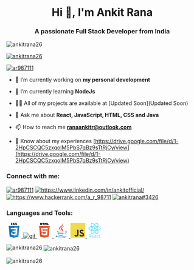 <h1 align="center">Hi 👋, I'm Ankit Rana</h1>
<h3 align="center">A passionate Full Stack Developer from India</h3>

<p align="left"> <img src="https://komarev.com/ghpvc/?username=ankitrana26&label=Profile%20views&color=0e75b6&style=flat" alt="ankitrana26" /> </p>

<p align="left"> <a href="https://github.com/ryo-ma/github-profile-trophy"><img src="https://github-profile-trophy.vercel.app/?username=ankitrana26" alt="ankitrana26" /></a> </p>

<p align="left"> <a href="https://twitter.com/ar987111" target="blank"><img src="https://img.shields.io/twitter/follow/ar987111?logo=twitter&style=for-the-badge" alt="ar987111" /></a> </p>

- 🔭 I’m currently working on **my personal development**

- 🌱 I’m currently learning **NodeJs**

- 👨‍💻 All of my projects are available at [Updated Soon](Updated Soon)

- 💬 Ask me about **React, JavaScript, HTML, CSS and Java**

- 📫 How to reach me **ranaankitr@outlook.com**

- 📄 Know about my experiences [https://drive.google.com/file/d/1-2HpCSCQC5zxqolM5PbS7qBz9sTtRjCy/view](https://drive.google.com/file/d/1-2HpCSCQC5zxqolM5PbS7qBz9sTtRjCy/view)

<h3 align="left">Connect with me:</h3>
<p align="left">
<a href="https://twitter.com/ar987111" target="blank"><img align="center" src="https://raw.githubusercontent.com/rahuldkjain/github-profile-readme-generator/master/src/images/icons/Social/twitter.svg" alt="ar987111" height="30" width="40" /></a>
<a href="https://linkedin.com/in/https://www.linkedin.com/in/ankitofficial/" target="blank"><img align="center" src="https://raw.githubusercontent.com/rahuldkjain/github-profile-readme-generator/master/src/images/icons/Social/linked-in-alt.svg" alt="https://www.linkedin.com/in/ankitofficial/" height="30" width="40" /></a>
<a href="https://www.hackerrank.com/https://www.hackerrank.com/a_r_98711" target="blank"><img align="center" src="https://raw.githubusercontent.com/rahuldkjain/github-profile-readme-generator/master/src/images/icons/Social/hackerrank.svg" alt="https://www.hackerrank.com/a_r_98711" height="30" width="40" /></a>
<a href="https://discord.gg/ankitrana#3426" target="blank"><img align="center" src="https://raw.githubusercontent.com/rahuldkjain/github-profile-readme-generator/master/src/images/icons/Social/discord.svg" alt="ankitrana#3426" height="30" width="40" /></a>
</p>

<h3 align="left">Languages and Tools:</h3>
<p align="left"> <a href="https://www.w3schools.com/css/" target="_blank" rel="noreferrer"> <img src="https://raw.githubusercontent.com/devicons/devicon/master/icons/css3/css3-original-wordmark.svg" alt="css3" width="40" height="40"/> </a> <a href="https://git-scm.com/" target="_blank" rel="noreferrer"> <img src="https://www.vectorlogo.zone/logos/git-scm/git-scm-icon.svg" alt="git" width="40" height="40"/> </a> <a href="https://www.w3.org/html/" target="_blank" rel="noreferrer"> <img src="https://raw.githubusercontent.com/devicons/devicon/master/icons/html5/html5-original-wordmark.svg" alt="html5" width="40" height="40"/> </a> <a href="https://www.java.com" target="_blank" rel="noreferrer"> <img src="https://raw.githubusercontent.com/devicons/devicon/master/icons/java/java-original.svg" alt="java" width="40" height="40"/> </a> <a href="https://developer.mozilla.org/en-US/docs/Web/JavaScript" target="_blank" rel="noreferrer"> <img src="https://raw.githubusercontent.com/devicons/devicon/master/icons/javascript/javascript-original.svg" alt="javascript" width="40" height="40"/> </a> <a href="https://reactjs.org/" target="_blank" rel="noreferrer"> <img src="https://raw.githubusercontent.com/devicons/devicon/master/icons/react/react-original-wordmark.svg" alt="react" width="40" height="40"/> </a> </p>

<p><img align="left" src="https://github-readme-stats.vercel.app/api/top-langs?username=ankitrana26&show_icons=true&locale=en&layout=compact" alt="ankitrana26" /></p>

<p>&nbsp;<img align="center" src="https://github-readme-stats.vercel.app/api?username=ankitrana26&show_icons=true&locale=en" alt="ankitrana26" /></p>

<p><img align="center" src="https://github-readme-streak-stats.herokuapp.com/?user=ankitrana26&" alt="ankitrana26" /></p>






<!---
AnkitRana26/AnkitRana26 is a ✨ special ✨ repository because its `README.md` (this file) appears on your GitHub profile.
You can click the Preview link to take a look at your changes.
--->
